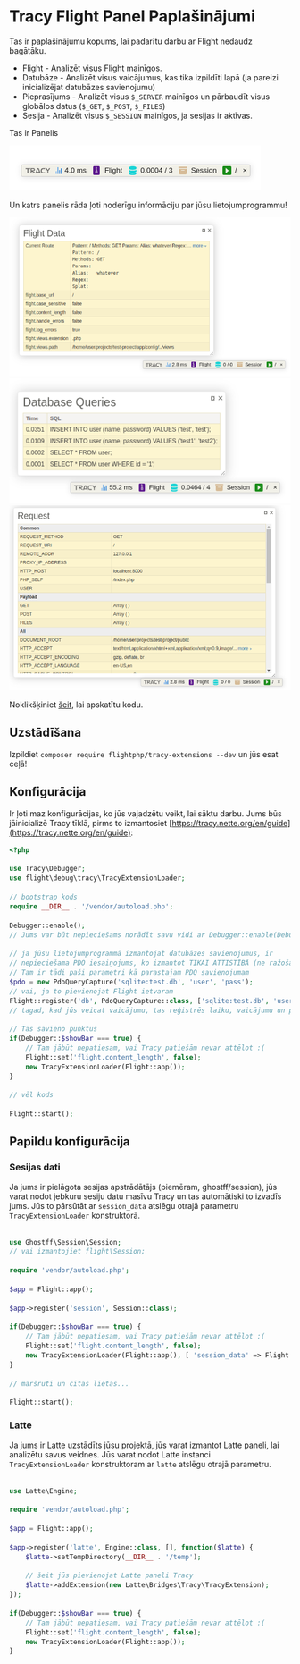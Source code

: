 Tracy Flight Panel Paplašinājumi
=====

Tas ir paplašinājumu kopums, lai padarītu darbu ar Flight nedaudz bagātāku.

- Flight - Analizēt visus Flight mainīgos.
- Datubāze - Analizēt visus vaicājumus, kas tika izpildīti lapā (ja pareizi inicializējat datubāzes savienojumu)
- Pieprasījums - Analizēt visus `$_SERVER` mainīgos un pārbaudīt visus globālos datus (`$_GET`, `$_POST`, `$_FILES`)
- Sesija - Analizēt visus `$_SESSION` mainīgos, ja sesijas ir aktīvas.

Tas ir Panelis

![Flight Bar](https://raw.githubusercontent.com/flightphp/tracy-extensions/master/flight-tracy-bar.png)

Un katrs panelis rāda ļoti noderīgu informāciju par jūsu lietojumprogrammu!

![Flight Data](https://raw.githubusercontent.com/flightphp/tracy-extensions/master/flight-var-data.png)
![Flight Database](https://raw.githubusercontent.com/flightphp/tracy-extensions/master/flight-db.png)
![Flight Request](https://raw.githubusercontent.com/flightphp/tracy-extensions/master/flight-request.png)

Noklikšķiniet [šeit](https://github.com/flightphp/tracy-extensions), lai apskatītu kodu.

Uzstādīšana
-------
Izpildiet `composer require flightphp/tracy-extensions --dev` un jūs esat ceļā!

Konfigurācija
-------
Ir ļoti maz konfigurācijas, ko jūs vajadzētu veikt, lai sāktu darbu. Jums būs jāinicializē Tracy tīklā, pirms to izmantosiet [https://tracy.nette.org/en/guide](https://tracy.nette.org/en/guide):

```php
<?php

use Tracy\Debugger;
use flight\debug\tracy\TracyExtensionLoader;

// bootstrap kods
require __DIR__ . '/vendor/autoload.php';

Debugger::enable();
// Jums var būt nepieciešams norādīt savu vidi ar Debugger::enable(Debugger::DEVELOPMENT)

// ja jūsu lietojumprogrammā izmantojat datubāzes savienojumus, ir 
// nepieciešama PDO iesaiņojums, ko izmantot TIKAI ATTISTĪBĀ (ne ražošanā, lūdzu!)
// Tam ir tādi paši parametri kā parastajam PDO savienojumam
$pdo = new PdoQueryCapture('sqlite:test.db', 'user', 'pass');
// vai, ja to pievienojat Flight ietvaram
Flight::register('db', PdoQueryCapture::class, ['sqlite:test.db', 'user', 'pass']);
// tagad, kad jūs veicat vaicājumu, tas reģistrēs laiku, vaicājumu un parametrus

// Tas savieno punktus
if(Debugger::$showBar === true) {
	// Tam jābūt nepatiesam, vai Tracy patiešām nevar attēlot :(
	Flight::set('flight.content_length', false);
	new TracyExtensionLoader(Flight::app());
}

// vēl kods

Flight::start();
```

## Papildu konfigurācija

### Sesijas dati
Ja jums ir pielāgota sesijas apstrādātājs (piemēram, ghostff/session), jūs varat nodot jebkuru sesiju datu masīvu Tracy un tas automātiski to izvadīs jums. Jūs to pārsūtāt ar `session_data` atslēgu otrajā parametru `TracyExtensionLoader` konstruktorā.

```php

use Ghostff\Session\Session;
// vai izmantojiet flight\Session;

require 'vendor/autoload.php';

$app = Flight::app();

$app->register('session', Session::class);

if(Debugger::$showBar === true) {
	// Tam jābūt nepatiesam, vai Tracy patiešām nevar attēlot :(
	Flight::set('flight.content_length', false);
	new TracyExtensionLoader(Flight::app(), [ 'session_data' => Flight::session()->getAll() ]);
}

// maršruti un citas lietas...

Flight::start();
```

### Latte

Ja jums ir Latte uzstādīts jūsu projektā, jūs varat izmantot Latte paneli, lai analizētu savus veidnes. Jūs varat nodot Latte instanci `TracyExtensionLoader` konstruktoram ar `latte` atslēgu otrajā parametru.

```php

use Latte\Engine;

require 'vendor/autoload.php';

$app = Flight::app();

$app->register('latte', Engine::class, [], function($latte) {
	$latte->setTempDirectory(__DIR__ . '/temp');

	// šeit jūs pievienojat Latte paneli Tracy
	$latte->addExtension(new Latte\Bridges\Tracy\TracyExtension);
});

if(Debugger::$showBar === true) {
	// Tam jābūt nepatiesam, vai Tracy patiešām nevar attēlot :(
	Flight::set('flight.content_length', false);
	new TracyExtensionLoader(Flight::app());
}
```